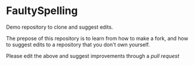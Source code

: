 # FaultySpelling

Demo repository to clone and suggest edits.

The prepose of this repository is to learn from how to make a fork, and how to suggest edits to a repository that you don't own yourself.

Please edit the above and suggest improvements through a _pull request_
